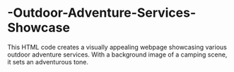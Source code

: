 # -Outdoor-Adventure-Services-Showcase
This HTML code creates a visually appealing webpage showcasing various outdoor adventure services. With a background image of a camping scene, it sets an adventurous tone.
